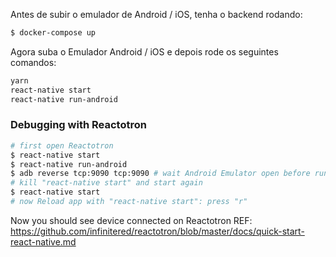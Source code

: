 Antes de subir o emulador de Android / iOS, tenha o backend rodando:
```sh
$ docker-compose up
```

Agora suba o Emulador Android / iOS e depois rode os seguintes comandos:

```sh
yarn
react-native start
react-native run-android
```

### Debugging with Reactotron
```sh
# first open Reactotron
$ react-native start
$ react-native run-android
$ adb reverse tcp:9090 tcp:9090 # wait Android Emulator open before run this command
# kill "react-native start" and start again
$ react-native start
# now Reload app with "react-native start": press "r"
```

Now you should see device connected on Reactotron
REF: https://github.com/infinitered/reactotron/blob/master/docs/quick-start-react-native.md
